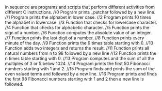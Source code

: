 in sequence are programs and scripts that perform different activities from different C instructions.
//0 Program prints _putchar followed by a new line.
//1 Program prints the alphabet in lower case.
//2 Program prints 10 times the alphabet in lowercase.
//3 Function that checks for lowercase character.
//4 Function that checks for alphabetic character.
//5 Function prints the sign of a number.
//6 Function computes the absolute value of an integer.
//7 Function prints the last digit of a number.
//8 Function prints every minute of the day.
//9 Function prints the 9 times table starting with 0.
//10 Function adds two integers and returns the result.
//11 Function prints all natural numbers from n to 98 followed by a new line
//12 Function prints the n times table starting with 0.
//13 Program computes and the sum of all the multiples of 3 or 5 below 1024.
//14 Program prints the first 50 Fibonacci numbers starting with 1 and 2.
//15 Program finds and prints the sum of the even valued terms and followed by a new line.
//16 Program prints and finds the first 98 Fibonacci numbers starting with 1 and 2 then a new line is followed.
